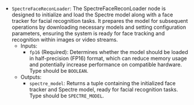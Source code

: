 - `SpectreFaceReconLoader`: The SpectreFaceReconLoader node is designed to initialize and load the Spectre model along with a face tracker for facial recognition tasks. It prepares the model for subsequent operations by downloading necessary models and setting configuration parameters, ensuring the system is ready for face tracking and recognition within images or video streams.
    - Inputs:
        - `fp16` (Required): Determines whether the model should be loaded in half-precision (FP16) format, which can reduce memory usage and potentially increase performance on compatible hardware. Type should be `BOOLEAN`.
    - Outputs:
        - `spectre_model`: Returns a tuple containing the initialized face tracker and Spectre model, ready for facial recognition tasks. Type should be `SPECTRE_MODEL`.
